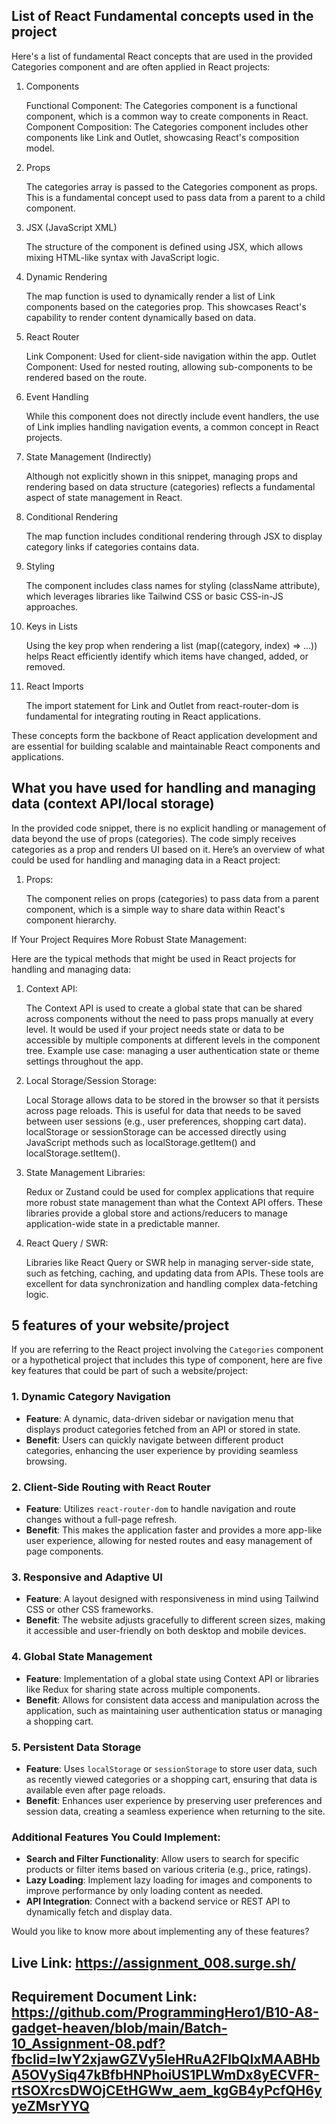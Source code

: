 
## List of React Fundamental concepts used in the project
Here's a list of fundamental React concepts that are used in the provided Categories component and are often applied in React projects:
1. Components

    Functional Component: The Categories component is a functional component, which is a common way to create components in React.
    Component Composition: The Categories component includes other components like Link and Outlet, showcasing React's composition model.

2. Props

    The categories array is passed to the Categories component as props. This is a fundamental concept used to pass data from a parent to a child component.

3. JSX (JavaScript XML)

    The structure of the component is defined using JSX, which allows mixing HTML-like syntax with JavaScript logic.

4. Dynamic Rendering

    The map function is used to dynamically render a list of Link components based on the categories prop. This showcases React's capability to render content dynamically based on data.

5. React Router

    Link Component: Used for client-side navigation within the app.
    Outlet Component: Used for nested routing, allowing sub-components to be rendered based on the route.

6. Event Handling

    While this component does not directly include event handlers, the use of Link implies handling navigation events, a common concept in React projects.

7. State Management (Indirectly)

    Although not explicitly shown in this snippet, managing props and rendering based on data structure (categories) reflects a fundamental aspect of state management in React.

8. Conditional Rendering

    The map function includes conditional rendering through JSX to display category links if categories contains data.

9. Styling

    The component includes class names for styling (className attribute), which leverages libraries like Tailwind CSS or basic CSS-in-JS approaches.

10. Keys in Lists

    Using the key prop when rendering a list (map((category, index) => ...)) helps React efficiently identify which items have changed, added, or removed.

11. React Imports

    The import statement for Link and Outlet from react-router-dom is fundamental for integrating routing in React applications.

These concepts form the backbone of React application development and are essential for building scalable and maintainable React components and applications.
## What you have used for handling and managing data (context API/local storage)
In the provided code snippet, there is no explicit handling or management of data beyond the use of props (categories). The code simply receives categories as a prop and renders UI based on it. Here’s an overview of what could be used for handling and managing data in a React project:
1. Props:

    The component relies on props (categories) to pass data from a parent component, which is a simple way to share data within React's component hierarchy.

If Your Project Requires More Robust State Management:

Here are the typical methods that might be used in React projects for handling and managing data:
1. Context API:

    The Context API is used to create a global state that can be shared across components without the need to pass props manually at every level.
    It would be used if your project needs state or data to be accessible by multiple components at different levels in the component tree.
    Example use case: managing a user authentication state or theme settings throughout the app.

2. Local Storage/Session Storage:

    Local Storage allows data to be stored in the browser so that it persists across page reloads.
    This is useful for data that needs to be saved between user sessions (e.g., user preferences, shopping cart data).
    localStorage or sessionStorage can be accessed directly using JavaScript methods such as localStorage.getItem() and localStorage.setItem().

3. State Management Libraries:

    Redux or Zustand could be used for complex applications that require more robust state management than what the Context API offers.
    These libraries provide a global store and actions/reducers to manage application-wide state in a predictable manner.

4. React Query / SWR:

    Libraries like React Query or SWR help in managing server-side state, such as fetching, caching, and updating data from APIs. These tools are excellent for data synchronization and handling complex data-fetching logic.
## 5 features of your website/project
If you are referring to the React project involving the `Categories` component or a hypothetical project that includes this type of component, here are five key features that could be part of such a website/project:

### 1. **Dynamic Category Navigation**
   - **Feature**: A dynamic, data-driven sidebar or navigation menu that displays product categories fetched from an API or stored in state.
   - **Benefit**: Users can quickly navigate between different product categories, enhancing the user experience by providing seamless browsing.

### 2. **Client-Side Routing with React Router**
   - **Feature**: Utilizes `react-router-dom` to handle navigation and route changes without a full-page refresh.
   - **Benefit**: This makes the application faster and provides a more app-like user experience, allowing for nested routes and easy management of page components.

### 3. **Responsive and Adaptive UI**
   - **Feature**: A layout designed with responsiveness in mind using Tailwind CSS or other CSS frameworks.
   - **Benefit**: The website adjusts gracefully to different screen sizes, making it accessible and user-friendly on both desktop and mobile devices.

### 4. **Global State Management**
   - **Feature**: Implementation of a global state using Context API or libraries like Redux for sharing state across multiple components.
   - **Benefit**: Allows for consistent data access and manipulation across the application, such as maintaining user authentication status or managing a shopping cart.

### 5. **Persistent Data Storage**
   - **Feature**: Uses `localStorage` or `sessionStorage` to store user data, such as recently viewed categories or a shopping cart, ensuring that data is available even after page reloads.
   - **Benefit**: Enhances user experience by preserving user preferences and session data, creating a seamless experience when returning to the site.

### Additional Features You Could Implement:
- **Search and Filter Functionality**: Allow users to search for specific products or filter items based on various criteria (e.g., price, ratings).
- **Lazy Loading**: Implement lazy loading for images and components to improve performance by only loading content as needed.
- **API Integration**: Connect with a backend service or REST API to dynamically fetch and display data.

Would you like to know more about implementing any of these features?
## Live Link: https://assignment_008.surge.sh/

## Requirement Document Link: https://github.com/ProgrammingHero1/B10-A8-gadget-heaven/blob/main/Batch-10_Assignment-08.pdf?fbclid=IwY2xjawGZVy5leHRuA2FlbQIxMAABHbA5OVySiq47kBfbHNPhoiUS1PLWmDx8yECVFR-rtSOXrcsDWOjCEtHGWw_aem_kgGB4yPcfQH6yyeZMsrYYQ